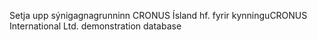 <span data-ttu-id="a9765-101">Setja upp sýnigagnagrunninn CRONUS Ísland hf. fyrir kynningu</span><span class="sxs-lookup"><span data-stu-id="a9765-101">CRONUS International Ltd. demonstration database</span></span>
